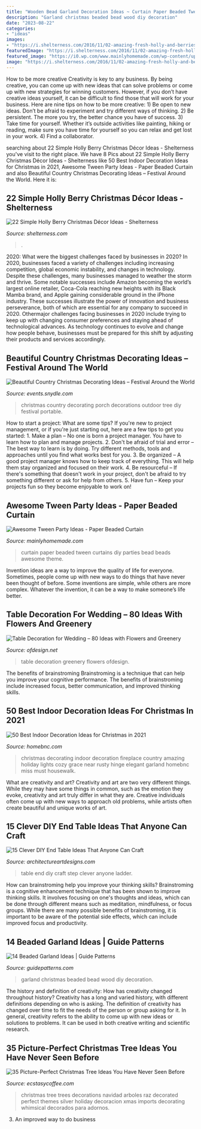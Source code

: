 ```yaml
---
title: "Wooden Bead Garland Decoration Ideas ~ Curtain Paper Beaded Tween Curtains Diy Parties Bead Beads Awesome Theme"
description: "Garland christmas beaded bead wood diy decoration"
date: "2023-08-22"
categories:
- "ideas"
images:
- "https://i.shelterness.com/2016/11/02-amazing-fresh-holly-and-berries-table-runner-with-candles.jpg"
featuredImage: "https://i.shelterness.com/2016/11/02-amazing-fresh-holly-and-berries-table-runner-with-candles.jpg"
featured_image: "https://i0.wp.com/www.mainlyhomemade.com/wp-content/uploads/2012/10/Tween-party-ideas-Beaded-Curtain-Money-shot-1024x768.jpg?fit=1024%2C768&amp;ssl=1"
image: "https://i.shelterness.com/2016/11/02-amazing-fresh-holly-and-berries-table-runner-with-candles.jpg"
---
```



How to be more creative
Creativity is key to any business. By being creative, you can come up with new ideas that can solve problems or come up with new strategies for winning customers. However, if you don’t have creative ideas yourself, it can be difficult to find those that will work for your business. Here are nine tips on how to be more creative: 1) Be open to new ideas. Don’t be afraid to experiment and try different ways of thinking. 2) Be persistent. The more you try, the better chance you have of success. 3) Take time for yourself. Whether it’s outside activities like painting, hiking or reading, make sure you have time for yourself so you can relax and get lost in your work. 4) Find a collaborator.

	

		
searching about 22 Simple Holly Berry Christmas Décor Ideas - Shelterness you've visit to the right place. We have 8 Pics about 22 Simple Holly Berry Christmas Décor Ideas - Shelterness like 50 Best Indoor Decoration Ideas for Christmas in 2021, Awesome Tween Party Ideas - Paper Beaded Curtain and also Beautiful Country Christmas Decorating Ideas – Festival Around the World. Here it is:
		
    
## 22 Simple Holly Berry Christmas Décor Ideas - Shelterness

<img loading=lazy src="https://i.shelterness.com/2016/11/02-amazing-fresh-holly-and-berries-table-runner-with-candles.jpg" onerror="this.onerror=null;this.src='https://tse2.mm.bing.net/th?id=OIP.K0xUfuK44cNPE_VrmoER2QHaLH&amp;pid=15.1';" alt="22 Simple Holly Berry Christmas Décor Ideas - Shelterness">

_Source: shelterness.com_

>. 

	

2020: What were the biggest challenges faced by businesses in 2020?
In 2020, businesses faced a variety of challenges including increasing competition, global economic instability, and changes in technology. Despite these challenges, many businesses managed to weather the storm and thrive. Some notable successes include Amazon becoming the world’s largest online retailer, Coca-Cola reaching new heights with its Black Mamba brand, and Apple gaining considerable ground in the iPhone industry.
These successes illustrate the power of innovation and business perseverance, both of which are essential for any company to succeed in 2020. Othermajor challenges facing businesses in 2020 include trying to keep up with changing consumer preferences and staying ahead of technological advances. As technology continues to evolve and change how people behave, businesses must be prepared for this shift by adjusting their products and services accordingly.

    
## Beautiful Country Christmas Decorating Ideas – Festival Around The World

<img loading=lazy src="https://events.snydle.com/files/2016/11/country-christmas-decorating-ideas-8.jpg" onerror="this.onerror=null;this.src='https://tse1.mm.bing.net/th?id=OIP.jwFTUbnTi0e-KGpwkDZ4BQHaJ4&amp;pid=15.1';" alt="Beautiful Country Christmas Decorating Ideas – Festival Around the World">

_Source: events.snydle.com_

>christmas country decorating porch decorations outdoor tree diy festival portable. 

	

How to start a project: What are some tips?
If you're new to project management, or if you're just starting out, here are a few tips to get you started: 1. Make a plan – No one is born a project manager. You have to learn how to plan and manage projects. 2. Don't be afraid of trial and error – The best way to learn is by doing. Try different methods, tools and approaches until you find what works best for you. 3. Be organized – A good project manager knows how to keep track of everything. This will help them stay organized and focused on their work. 4. Be resourceful – If there's something that doesn't work in your project, don't be afraid to try something different or ask for help from others. 5. Have fun – Keep your projects fun so they become enjoyable to work on!

    
## Awesome Tween Party Ideas - Paper Beaded Curtain

<img loading=lazy src="https://i0.wp.com/www.mainlyhomemade.com/wp-content/uploads/2012/10/Tween-party-ideas-Beaded-Curtain-Money-shot-1024x768.jpg?fit=1024%2C768&amp;ssl=1" onerror="this.onerror=null;this.src='https://tse3.mm.bing.net/th?id=OIP.kSjwzFjGISBprPRrnHlWXQHaFj&amp;pid=15.1';" alt="Awesome Tween Party Ideas - Paper Beaded Curtain">

_Source: mainlyhomemade.com_

>curtain paper beaded tween curtains diy parties bead beads awesome theme. 

	

Invention ideas are a way to improve the quality of life for everyone. Sometimes, people come up with new ways to do things that have never been thought of before. Some inventions are simple, while others are more complex. Whatever the invention, it can be a way to make someone’s life better.

    
## Table Decoration For Wedding – 80 Ideas With Flowers And Greenery

<img loading=lazy src="https://www.ofdesign.net/wp-content/uploads/files/7/3/7/table-decoration-for-wedding-80-ideas-with-flowers-and-greenery-17-737.jpg" onerror="this.onerror=null;this.src='https://tse2.mm.bing.net/th?id=OIP.E5lSx9LEXojr0ZInsTanugHaLH&amp;pid=15.1';" alt="Table Decoration for Wedding – 80 Ideas with Flowers and Greenery">

_Source: ofdesign.net_

>table decoration greenery flowers ofdesign. 

	

The benefits of brainstroming
Brainstroming is a technique that can help you improve your cognitive performance. The benefits of brainstroming include increased focus, better communication, and improved thinking skills.

    
## 50 Best Indoor Decoration Ideas For Christmas In 2021

<img loading=lazy src="https://homebnc.com/homeimg/2016/10/02-indoor-christmas-decoration-ideas-homebnc.jpg" onerror="this.onerror=null;this.src='https://tse3.mm.bing.net/th?id=OIP.pOrRJvT6zVaG_mNEziJOKAHaLH&amp;pid=15.1';" alt="50 Best Indoor Decoration Ideas for Christmas in 2021">

_Source: homebnc.com_

>christmas decorating indoor decoration fireplace country amazing holiday lights cozy grace near rusty hinge elegant garland homebnc miss must housewalk. 

	

What are creativity and art?
Creativity and art are two very different things. While they may have some things in common, such as the emotion they evoke, creativity and art truly differ in what they are. Creative individuals often come up with new ways to approach old problems, while artists often create beautiful and unique works of art.

    
## 15 Clever DIY End Table Ideas That Anyone Can Craft

<img loading=lazy src="https://www.architectureartdesigns.com/wp-content/uploads/2017/07/15-Clever-DIY-End-Table-Ideas-That-Anyone-Can-Craft-15.jpg" onerror="this.onerror=null;this.src='https://tse2.mm.bing.net/th?id=OIP.UhTziYaNSzhiyCUvGK_7QgHaK3&amp;pid=15.1';" alt="15 Clever DIY End Table Ideas That Anyone Can Craft">

_Source: architectureartdesigns.com_

>table end diy craft step clever anyone ladder. 

	

How can brainstroming help you improve your thinking skills?
Brainstroming is a cognitive enhancement technique that has been shown to improve thinking skills. It involves focusing on one's thoughts and ideas, which can be done through different means such as meditation, mindfulness, or focus groups. While there are many possible benefits of brainstroming, it is important to be aware of the potential side effects, which can include improved focus and productivity.

    
## 14 Beaded Garland Ideas | Guide Patterns

<img loading=lazy src="https://www.guidepatterns.com/wp-content/uploads/2016/04/Beaded-Christmas-Garland.jpg" onerror="this.onerror=null;this.src='https://tse4.mm.bing.net/th?id=OIP.32zKUOB6hyvYe4LMAEt6ZQHaJ3&amp;pid=15.1';" alt="14 Beaded Garland Ideas | Guide Patterns">

_Source: guidepatterns.com_

>garland christmas beaded bead wood diy decoration. 

	

The history and definition of creativity: How has creativity changed throughout history?
Creativity has a long and varied history, with different definitions depending on who is asking. The definition of creativity has changed over time to fit the needs of the person or group asking for it. In general, creativity refers to the ability to come up with new ideas or solutions to problems. It can be used in both creative writing and scientific research.

    
## 35 Picture-Perfect Christmas Tree Ideas You Have Never Seen Before

<img loading=lazy src="https://i1.wp.com/www.ecstasycoffee.com/wp-content/uploads/2017/11/Creative-Christmas-Tree-Decorating-Ideas.jpg?resize=540%2C788" onerror="this.onerror=null;this.src='https://tse2.mm.bing.net/th?id=OIP.Gd2TeeJ9RuWqQ40DS0EM8QHaKz&amp;pid=15.1';" alt="35 Picture-Perfect Christmas Tree Ideas You Have Never Seen Before">

_Source: ecstasycoffee.com_

>christmas tree trees decorations navidad arboles raz decorated perfect themes silver holiday decoracion xmas imports decorating whimsical decorados para adornos. 

	

3. An improved way to do business

